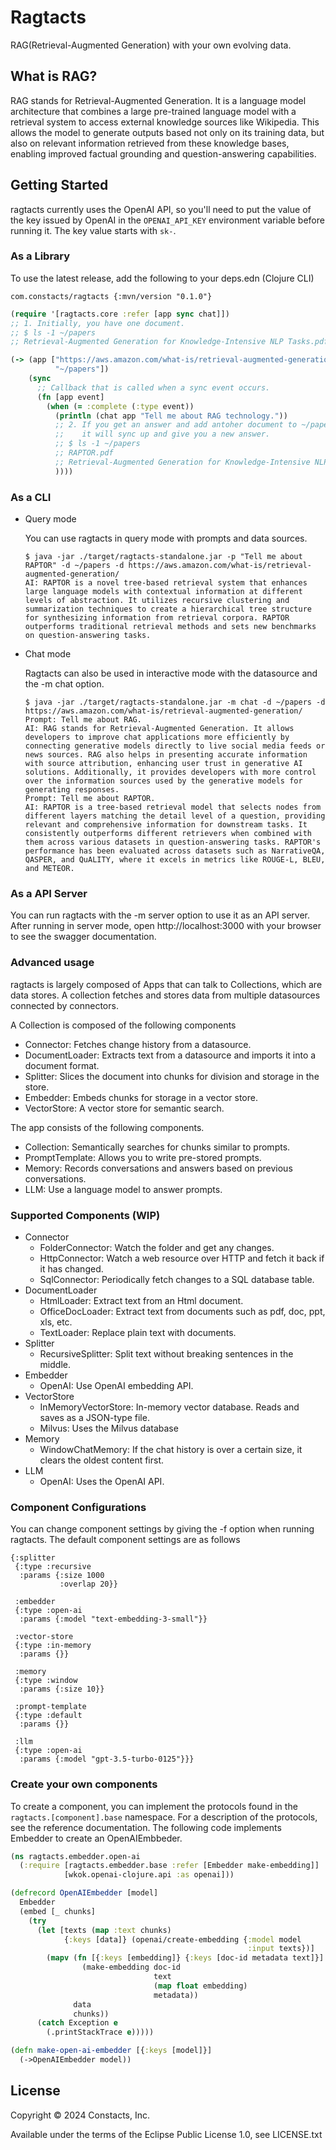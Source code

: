 # Ragtacts

RAG(Retrieval-Augmented Generation) with your own evolving data.

## What is RAG?

RAG stands for Retrieval-Augmented Generation. It is a language model architecture that combines 
a large pre-trained language model with a retrieval system to access external knowledge sources 
like Wikipedia. This allows the model to generate outputs based not only on its training data, 
but also on relevant information retrieved from these knowledge bases, enabling improved factual 
grounding and question-answering capabilities.

## Getting Started 

ragtacts currently uses the OpenAI API, so you'll need to put the value of the key issued by 
OpenAI in the `OPENAI_API_KEY` environment variable before running it. The key value starts with `sk-`.

### As a Library

To use the latest release, add the following to your deps.edn (Clojure CLI)

```
com.constacts/ragtacts {:mvn/version "0.1.0"}
```

```clojure
(require '[ragtacts.core :refer [app sync chat]])
;; 1. Initially, you have one document.
;; $ ls -1 ~/papers
;; Retrieval-Augmented Generation for Knowledge-Intensive NLP Tasks.pdf

(-> (app ["https://aws.amazon.com/what-is/retrieval-augmented-generation/"
          "~/papers"])
    (sync
      ;; Callback that is called when a sync event occurs.
      (fn [app event]
        (when (= :complete (:type event))
          (println (chat app "Tell me about RAG technology."))
          ;; 2. If you get an answer and add antoher document to ~/papers,
          ;;    it will sync up and give you a new answer.
          ;; $ ls -1 ~/papers
          ;; RAPTOR.pdf
          ;; Retrieval-Augmented Generation for Knowledge-Intensive NLP Tasks.pdf
          ))))
```

### As a CLI

- Query mode

  You can use ragtacts in query mode with prompts and data sources.

  ```
  $ java -jar ./target/ragtacts-standalone.jar -p "Tell me about RAPTOR" -d ~/papers -d https://aws.amazon.com/what-is/retrieval-augmented-generation/
  AI: RAPTOR is a novel tree-based retrieval system that enhances large language models with contextual information at different levels of abstraction. It utilizes recursive clustering and summarization techniques to create a hierarchical tree structure for synthesizing information from retrieval corpora. RAPTOR outperforms traditional retrieval methods and sets new benchmarks on question-answering tasks.
  ```

- Chat mode 

  Ragtacts can also be used in interactive mode with the datasource and the -m chat option. 

  ```
  $ java -jar ./target/ragtacts-standalone.jar -m chat -d ~/papers -d https://aws.amazon.com/what-is/retrieval-augmented-generation/
  Prompt: Tell me about RAG.    
  AI: RAG stands for Retrieval-Augmented Generation. It allows developers to improve chat applications more efficiently by connecting generative models directly to live social media feeds or news sources. RAG also helps in presenting accurate information with source attribution, enhancing user trust in generative AI solutions. Additionally, it provides developers with more control over the information sources used by the generative models for generating responses. 
  Prompt: Tell me about RAPTOR.
  AI: RAPTOR is a tree-based retrieval model that selects nodes from different layers matching the detail level of a question, providing relevant and comprehensive information for downstream tasks. It consistently outperforms different retrievers when combined with them across various datasets in question-answering tasks. RAPTOR's performance has been evaluated across datasets such as NarrativeQA, QASPER, and QuALITY, where it excels in metrics like ROUGE-L, BLEU, and METEOR.
  ```

### As a API Server

You can run ragtacts with the -m server option to use it as an API server. After running in server mode, open http://localhost:3000 with your browser to see the swagger documentation.

### Advanced usage

ragtacts is largely composed of Apps that can talk to Collections, which are data stores. A collection fetches and stores data from multiple datasources connected by connectors. 

A Collection is composed of the following components

* Connector: Fetches change history from a datasource.
* DocumentLoader: Extracts text from a datasource and imports it into a document format.
* Splitter: Slices the document into chunks for division and storage in the store.
* Embedder: Embeds chunks for storage in a vector store.
* VectorStore: A vector store for semantic search.

The app consists of the following components.


* Collection: Semantically searches for chunks similar to prompts.
* PromptTemplate: Allows you to write pre-stored prompts.
* Memory: Records conversations and answers based on previous conversations.
* LLM: Use a language model to answer prompts.

### Supported Components (WIP)

- Connector
  - FolderConnector:  Watch the folder and get any changes.
  - HttpConnector: Watch a web resource over HTTP and fetch it back if it has changed.
  - SqlConnector: Periodically fetch changes to a SQL database table.
- DocumentLoader
  - HtmlLoader: Extract text from an Html document.
  - OfficeDocLoader:  Extract text from documents such as pdf, doc, ppt, xls, etc.
  - TextLoader: Replace plain text with documents.
- Splitter
  - RecursiveSplitter: Split text without breaking sentences in the middle.
- Embedder
  - OpenAI:  Use OpenAI embedding API.
- VectorStore
  - InMemoryVectorStore: In-memory vector database. Reads and saves as a JSON-type file.
  - Milvus: Uses the Milvus database
- Memory
  - WindowChatMemory: If the chat history is over a certain size, it clears the oldest content first.
- LLM
  - OpenAI: Uses the OpenAI API.

### Component Configurations

You can change component settings by giving the -f option when running ragtacts. The default 
component settings are as follows

```edn
{:splitter
 {:type :recursive
  :params {:size 1000
           :overlap 20}}

 :embedder
 {:type :open-ai
  :params {:model "text-embedding-3-small"}}

 :vector-store
 {:type :in-memory
  :params {}}

 :memory
 {:type :window
  :params {:size 10}}

 :prompt-template
 {:type :default
  :params {}}

 :llm
 {:type :open-ai
  :params {:model "gpt-3.5-turbo-0125"}}}
```

### Create your own components

To create a component, you can implement the protocols found in the `ragtacts.[component].base` namespace. 
For a description of the protocols, see the reference documentation. The following code implements 
Embedder to create an OpenAIEmbbeder.

```clojure
(ns ragtacts.embedder.open-ai
  (:require [ragtacts.embedder.base :refer [Embedder make-embedding]]
            [wkok.openai-clojure.api :as openai]))

(defrecord OpenAIEmbedder [model]
  Embedder
  (embed [_ chunks]
    (try
      (let [texts (map :text chunks)
            {:keys [data]} (openai/create-embedding {:model model
                                                     :input texts})]
        (mapv (fn [{:keys [embedding]} {:keys [doc-id metadata text]}]
                (make-embedding doc-id
                                text
                                (map float embedding)
                                metadata))
              data
              chunks))
      (catch Exception e
        (.printStackTrace e)))))

(defn make-open-ai-embedder [{:keys [model]}]
  (->OpenAIEmbedder model))
```







## License

Copyright © 2024 Constacts, Inc.

Available under the terms of the Eclipse Public License 1.0, see LICENSE.txt